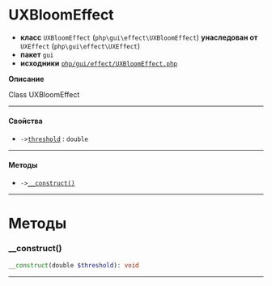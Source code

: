 # UXBloomEffect

- **класс** `UXBloomEffect` (`php\gui\effect\UXBloomEffect`) **унаследован от** `UXEffect` (`php\gui\effect\UXEffect`)
- **пакет** `gui`
- **исходники** [`php/gui/effect/UXBloomEffect.php`](./src/main/resources/JPHP-INF/sdk/php/gui/effect/UXBloomEffect.php)

**Описание**

Class UXBloomEffect

---

#### Свойства

- `->`[`threshold`](#prop-threshold) : `double`

---

#### Методы

- `->`[`__construct()`](#method-__construct)

---
# Методы

<a name="method-__construct"></a>

### __construct()
```php
__construct(double $threshold): void
```

---
